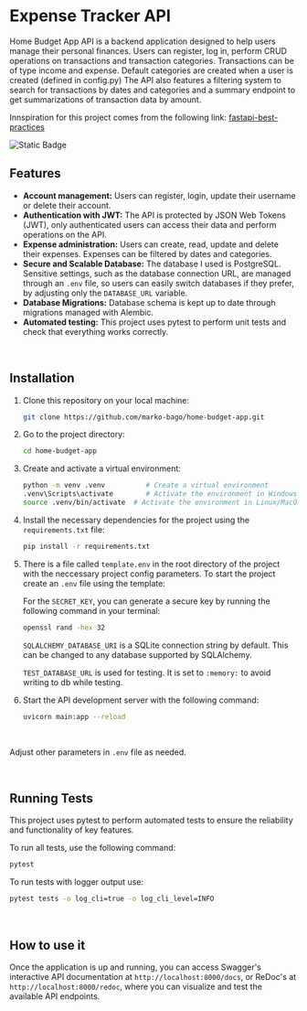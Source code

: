 # Expense Tracker API


Home Budget App API is a backend application designed to help users manage their personal finances.
Users can register, log in, perform CRUD operations on transactions and transaction categories.
Transactions can be of type income and expense.
Default categories are created when a user is created (defined in config.py)
The API also features a filtering system to search for transactions by dates and categories and a summary endpoint to get summarizations of transaction data by amount.


Innspiration for this project comes from the following link: [fastapi-best-practices](https://github.com/zhanymkanov/fastapi-best-practices)


<img alt="Static Badge" src="https://img.shields.io/badge/Version-1.0.0-seagreen?style=for-the-badge">


<br>

## Features

- **Account management:** Users can register, login, update their username or delete their account.
- **Authentication with JWT:** The API is protected by JSON Web Tokens (JWT), only authenticated users can access their data and perform operations on the API.
- **Expense administration:** Users can create, read, update and delete their expenses. Expenses can be filtered by dates and categories.
- **Secure and Scalable Database:** The database I used is PostgreSQL. Sensitive settings, such as the database connection URL, are managed through an `.env` file, so users can easily switch databases if they prefer, by adjusting only the `DATABASE_URL` variable.
- **Database Migrations:** Database schema is kept up to date through migrations managed with Alembic.
- **Automated testing:** This project uses pytest to perform unit tests and check that everything works correctly.

<br>

## Installation

1. Clone this repository on your local machine:

   ```bash
   git clone https://github.com/marko-bago/home-budget-app.git
   ```

2. Go to the project directory:

   ```bash
   cd home-budget-app
   ```

3. Create and activate a virtual environment:

   ```bash
   python -m venv .venv          # Create a virtual environment
   .venv\Scripts\activate        # Activate the environment in Windows
   source .venv/bin/activate  # Activate the environment in Linux/MacOS
   ```

4. Install the necessary dependencies for the project using the `requirements.txt` file:

   ```bash
   pip install -r requirements.txt
   ```

5. There is a file called  `template.env` in the root directory of the project with the neccessary project config parameters. To start the project create an `.env` file using the template:

    For the `SECRET_KEY`, you can generate a secure key by running the following command in your terminal:

    ```bash
    openssl rand -hex 32
    ```

    `SQLALCHEMY_DATABASE_URI` is a SQLite connection string by default. This can be changed to any database supported by SQLAlchemy.

    `TEST_DATABASE_URL` is used for testing. It is set to `:memory:` to avoid writing to db while testing.

   


6. Start the API development server with the following command:

    ```bash
    uvicorn main:app --reload
    ```

<br>

Adjust other parameters in `.env` file as needed.

<br>

## Running Tests

This project uses pytest to perform automated tests to ensure the reliability and functionality of key features.

To run all tests, use the following command:
```bash
pytest
```

To run tests with logger output use:
```bash
pytest tests -o log_cli=true -o log_cli_level=INFO
```


<br>

## How to use it

Once the application is up and running, you can access Swagger's interactive API documentation at 
`http://localhost:8000/docs`, or ReDoc's at `http://localhost:8000/redoc`, where you can visualize and test the available API endpoints.


<br>


